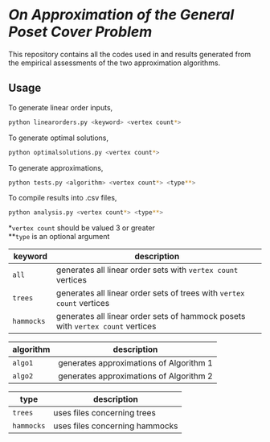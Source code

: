 # *On Approximation of the General Poset Cover Problem*

This repository contains all the codes used in and results generated from the empirical assessments
of the two approximation algorithms.

## Usage

To generate linear order inputs,
```bash
python linearorders.py <keyword> <vertex count*>
```

To generate optimal solutions,
```bash
python optimalsolutions.py <vertex count*>
```

To generate approximations,
```bash
python tests.py <algorithm> <vertex count*> <type**>
```

To compile results into .csv files,
```bash
python analysis.py <vertex count*> <type**>
```

*`vertex count` should be valued 3 or greater  
**`type` is an optional argument  

| keyword | description |
| ------- | ----------- |
| `all` | generates all linear order sets with `vertex count` vertices |
| `trees` | generates all linear order sets of trees with `vertex count` vertices |
| `hammocks ` | generates all linear order sets of hammock posets with `vertex count` vertices |

| algorithm | description |
| --------- | ----------- |
| `algo1` | generates approximations of Algorithm 1 |
| `algo2` | generates approximations of Algorithm 2 |

| type | description |
| ---- | ----------- |
| `trees` | uses files concerning trees |
| `hammocks` | uses files concerning hammocks |